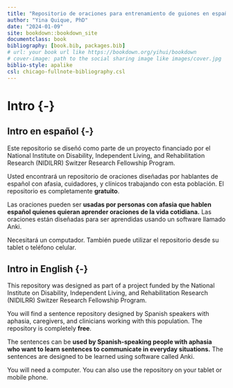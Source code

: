 ```yaml
--- 
title: "Repositorio de oraciones para entrenamiento de guiones en español"
author: "Yina Quique, PhD"
date: "2024-01-09"
site: bookdown::bookdown_site
documentclass: book
bibliography: [book.bib, packages.bib]
# url: your book url like https://bookdown.org/yihui/bookdown
# cover-image: path to the social sharing image like images/cover.jpg
biblio-style: apalike
csl: chicago-fullnote-bibliography.csl
---
```


# Intro {-}

## Intro en **español** {-}

Este repositorio se diseñó como parte de un proyecto financiado por el National Institute on Disability, Independent Living, and Rehabilitation Research (NIDILRR) Switzer Research Fellowship Program.

Usted encontrará un repositorio de oraciones diseñadas por hablantes de español con afasia, cuidadores, y clínicos trabajando con esta población. El repositorio es completamente **gratuito**. 

Las oraciones pueden ser **usadas por personas con afasia que hablen español quienes quieran aprender oraciones de la vida cotidiana.** Las oraciones están diseñadas para ser aprendidas usando un software llamado Anki. 

Necesitará un computador. También puede utilizar el repositorio desde su tablet o teléfono celular. 


## Intro in **English** {-}

This repository was designed as part of a project funded by the National Institute on Disability, Independent Living, and Rehabilitation Research (NIDILRR) Switzer Research Fellowship Program.

You will find a sentence repository designed by Spanish speakers with aphasia, caregivers, and clinicians working with this population. The repository is completely **free**.

The sentences can be **used by Spanish-speaking people with aphasia who want to learn sentences to communicate in everyday situations.** The sentences are designed to be learned using software called Anki.

You will need a computer. You can also use the repository on your tablet or mobile phone.




